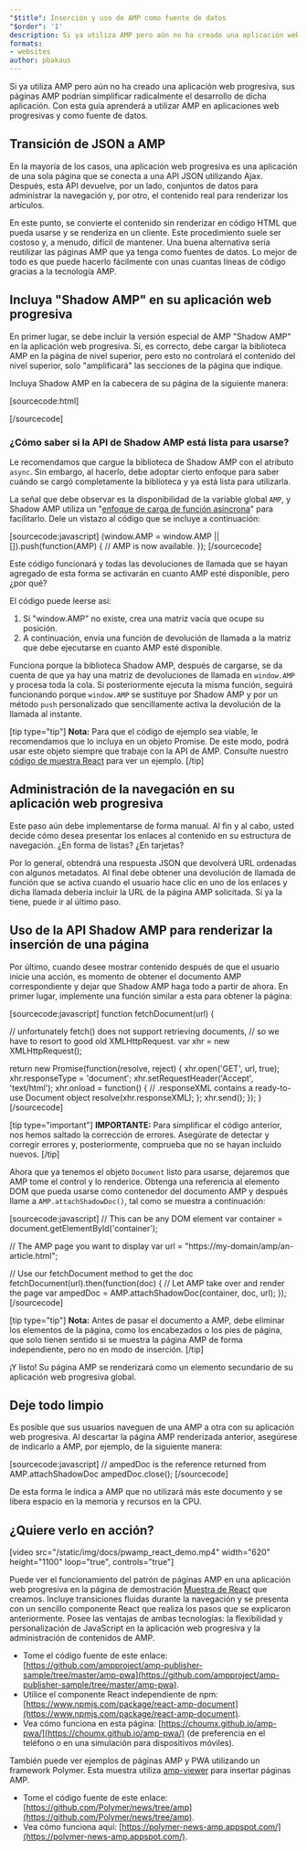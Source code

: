 ```yaml
---
"$title": Inserción y uso de AMP como fuente de datos
"$order": '1'
description: Si ya utiliza AMP pero aún no ha creado una aplicación web progresiva, sus páginas AMP podrían simplificar radicalmente el desarrollo de dicha aplicación.
formats:
- websites
author: pbakaus
---
```


Si ya utiliza AMP pero aún no ha creado una aplicación web progresiva, sus páginas AMP podrían simplificar radicalmente el desarrollo de dicha aplicación. Con esta guía aprenderá a utilizar AMP en aplicaciones web progresivas y como fuente de datos.

## Transición de JSON a AMP

En la mayoría de los casos, una aplicación web progresiva es una aplicación de una sola página que se conecta a una API JSON utilizando Ajax. Después, esta API devuelve, por un lado, conjuntos de datos para administrar la navegación y, por otro, el contenido real para renderizar los artículos.

En este punto, se convierte el contenido sin renderizar en código HTML que pueda usarse y se renderiza en un cliente. Este procedimiento suele ser costoso y, a menudo, difícil de mantener. Una buena alternativa sería reutilizar las páginas AMP que ya tenga como fuentes de datos. Lo mejor de todo es que puede hacerlo fácilmente con unas cuantas líneas de código gracias a la tecnología AMP.

## Incluya "Shadow AMP" en su aplicación web progresiva

En primer lugar, se debe incluir la versión especial de AMP "Shadow AMP" en la aplicación web progresiva. Sí, es correcto, debe cargar la biblioteca AMP en la página de nivel superior, pero esto no controlará el contenido del nivel superior, solo "amplificará" las secciones de la página que indique.

Incluya Shadow AMP en la cabecera de su página de la siguiente manera:

[sourcecode:html]
<!-- Asynchronously load the AMP-with-Shadow-DOM runtime library. -->
<script async src="https://cdn.ampproject.org/shadow-v0.js"></script>
[/sourcecode]

### ¿Cómo saber si la API de Shadow AMP está lista para usarse?

Le recomendamos que cargue la biblioteca de Shadow AMP con el atributo `async`. Sin embargo, al hacerlo, debe adoptar cierto enfoque para saber cuándo se cargó completamente la biblioteca y ya está lista para utilizarla.

La señal que debe observar es la disponibilidad de la variable global `AMP`, y Shadow AMP utiliza un "[enfoque de carga de función asíncrona](http://mrcoles.com/blog/google-analytics-asynchronous-tracking-how-it-work/)" para facilitarlo. Dele un vistazo al código que se incluye a continuación:

[sourcecode:javascript]
(window.AMP = window.AMP || []).push(function(AMP) {
  // AMP is now available.
});
[/sourcecode]

Este código funcionará y todas las devoluciones de llamada que se hayan agregado de esta forma se activarán en cuanto AMP esté disponible, pero ¿por qué?

El código puede leerse así:

1. Si "window.AMP" no existe, crea una matriz vacía que ocupe su posición.
2. A continuación, envía una función de devolución de llamada a la matriz que debe ejecutarse en cuanto AMP esté disponible.

Funciona porque la biblioteca Shadow AMP, después de cargarse, se da cuenta de que ya hay una matriz de devoluciones de llamada en `window.AMP` y procesa toda la cola. Si posteriormente ejecuta la misma función, seguirá funcionando porque `window.AMP` se sustituye por Shadow AMP y por un método `push` personalizado que sencillamente activa la devolución de la llamada al instante.

[tip type="tip"] <strong>Nota:</strong> Para que el código de ejemplo sea viable, le recomendamos que lo incluya en un objeto Promise. De este modo, podrá usar este objeto siempre que trabaje con la API de AMP. Consulte nuestro [código de muestra React](https://github.com/ampproject/amp-publisher-sample/blob/master/amp-pwa/src/components/amp-document/amp-document.js#L20) para ver un ejemplo. [/tip]

## Administración de la navegación en su aplicación web progresiva

Este paso aún debe implementarse de forma manual. Al fin y al cabo, usted decide cómo desea presentar los enlaces al contenido en su estructura de navegación. ¿En forma de listas? ¿En tarjetas?

Por lo general, obtendrá una respuesta JSON que devolverá URL ordenadas con algunos metadatos. Al final debe obtener una devolución de llamada de función que se activa cuando el usuario hace clic en uno de los enlaces y dicha llamada debería incluir la URL de la página AMP solicitada. Si ya la tiene, puede ir al último paso.

## Uso de la API Shadow AMP para renderizar la inserción de una página

Por último, cuando desee mostrar contenido después de que el usuario inicie una acción, es  momento de obtener el documento AMP correspondiente y dejar que Shadow AMP haga todo a partir de ahora. En primer lugar, implemente una función similar a esta para obtener la página:

[sourcecode:javascript]
function fetchDocument(url) {

  // unfortunately fetch() does not support retrieving documents,
  // so we have to resort to good old XMLHttpRequest.
  var xhr = new XMLHttpRequest();

  return new Promise(function(resolve, reject) {
    xhr.open('GET', url, true);
    xhr.responseType = 'document';
    xhr.setRequestHeader('Accept', 'text/html');
    xhr.onload = function() {
      // .responseXML contains a ready-to-use Document object
      resolve(xhr.responseXML);
    };
    xhr.send();
  });
}
[/sourcecode]

[tip type="important"] <strong>IMPORTANTE:</strong> Para simplificar el código anterior, nos hemos saltado la corrección de errores. Asegúrate de detectar y corregir errores y, posteriormente, comprueba que no se hayan incluido nuevos. [/tip]

Ahora que ya tenemos el objeto `Document` listo para usarse, dejaremos que AMP tome el control y lo renderice. Obtenga una referencia al elemento DOM que pueda usarse como contenedor del documento AMP y después llame a `AMP.attachShadowDoc()`, tal como se muestra a continuación:

[sourcecode:javascript]
// This can be any DOM element
var container = document.getElementById('container');

// The AMP page you want to display
var url = "https://my-domain/amp/an-article.html";

// Use our fetchDocument method to get the doc
fetchDocument(url).then(function(doc) {
  // Let AMP take over and render the page
  var ampedDoc = AMP.attachShadowDoc(container, doc, url);
});
[/sourcecode]

[tip type="tip"] <strong>Nota:</strong> Antes de pasar el documento a AMP, debe eliminar los elementos de la página, como los encabezados o los pies de página, que solo tienen sentido si se muestra la página AMP de forma independiente, pero no en modo de inserción. [/tip]

¡Y listo! Su página AMP se renderizará como un elemento secundario de su aplicación web progresiva global.

## Deje todo limpio

Es posible que sus usuarios naveguen de una AMP a otra con su aplicación web progresiva. Al descartar la página AMP renderizada anterior, asegúrese de indicarlo a AMP, por ejemplo, de la siguiente manera:

[sourcecode:javascript]
// ampedDoc is the reference returned from AMP.attachShadowDoc
ampedDoc.close();
[/sourcecode]

De esta forma le indica a AMP que no utilizará más este documento y se libera espacio en la memoria y recursos en la CPU.

## ¿Quiere verlo en acción?

[video src="/static/img/docs/pwamp_react_demo.mp4" width="620" height="1100" loop="true", controls="true"]

Puede ver el funcionamiento del patrón de páginas AMP en una aplicación web progresiva en la página de demostración [Muestra de React](https://github.com/ampproject/amp-publisher-sample/tree/master/amp-pwa) que creamos. Incluye transiciones fluidas durante la navegación y se presenta con un sencillo componente React que realiza los pasos que se explicaron anteriormente. Posee las ventajas de ambas tecnologías: la flexibilidad y personalización de JavaScript en la aplicación web progresiva y la administración de contenidos de AMP.

- Tome el código fuente de este enlace: [https://github.com/ampproject/amp-publisher-sample/tree/master/amp-pwa](https://github.com/ampproject/amp-publisher-sample/tree/master/amp-pwa).
- Utilice el componente React independiente de npm: [https://www.npmjs.com/package/react-amp-document](https://www.npmjs.com/package/react-amp-document).
- Vea cómo funciona en esta página: [https://choumx.github.io/amp-pwa/](https://choumx.github.io/amp-pwa/) (de preferencia en el teléfono o en una simulación para dispositivos móviles).

También puede ver ejemplos de páginas AMP y PWA utilizando un framework Polymer. Esta muestra utiliza [amp-viewer](https://github.com/PolymerLabs/amp-viewer/) para insertar páginas AMP.

- Tome el código fuente de este enlace: [https://github.com/Polymer/news/tree/amp](https://github.com/Polymer/news/tree/amp).
- Vea cómo funciona aquí: [https://polymer-news-amp.appspot.com/](https://polymer-news-amp.appspot.com/).

